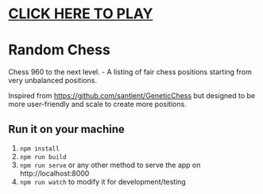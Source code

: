  # [CLICK HERE TO PLAY](https://alex7li.github.io/MoreRandomChess/)

# Random Chess

Chess 960 to the next level. - A listing of fair chess positions starting from very unbalanced positions.

Inspired from https://github.com/santient/GeneticChess but designed to be more user-friendly and scale to create more positions.

## Run it on your machine

1. `npm install`
1. `npm run build`
1. `npm run serve` or any other method to serve the app on http://localhost:8000
1. `npm run watch` to modify it for development/testing     